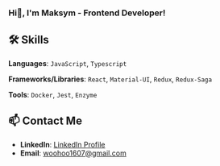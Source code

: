 ### Hi👋, I'm Maksym - Frontend Developer!

## 🛠 Skills

**Languages**: `JavaScript`, `Typescript`

**Frameworks/Libraries**: `React`, `Material-UI`, `Redux`, `Redux-Saga`

**Tools**: `Docker`, `Jest`, `Enzyme`

## 📫 Contact Me

- **LinkedIn**: [LinkedIn Profile](https://www.linkedin.com/in/maksym-volkov-04659619b/)
- **Email**: [woohoo1607@gmail.com](mailto:woohoo1607@gmail.com)


<!--
**woohoo1607/woohoo1607** is a ✨ _special_ ✨ repository because its `README.md` (this file) appears on your GitHub profile.

Here are some ideas to get you started:

- 🔭 I’m currently working on ...
- 🌱 I’m currently learning ...
- 👯 I’m looking to collaborate on ...
- 🤔 I’m looking for help with ...
- 💬 Ask me about ...
- 📫 How to reach me: ...
- 😄 Pronouns: ...
- ⚡ Fun fact: ...
-->
